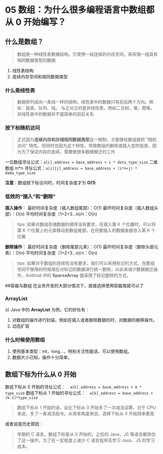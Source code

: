 # 05 数组：为什么很多编程语言中数组都从 0 开始编写？

## 什么是数组？
> 数组是一种线性表数据结构。它使用一段连续的内存空间，来存储一组具有相同数据类型的数据
1. 线性表结构
2. 连续内存空间和相同数据类型

### 什么是线性表
> 数据排列成向一条线一样的结构，线性表中的数据只有前后两个方向。例如：链表、队列、栈。
> 与之对立的是非线性表，例如二叉树，堆，图等。非线性表中的数据并不是简单的前后关系

### 按下标随机访问
> 正式因为**连续内存和存储相同数据类型**这一限制，才能够给数组提供 “随机访问” 特性。但同时也因为这个特性，导致数组的删除或插入变的低效，因为为了保证内存的连续，需要做很多数据搬迁的工作

一位数组寻址公式：```a[i]_address = base_address + i * data_type_size```
二维数组 m*n 寻址公式：```a[i][j]_address = base_address + (i*n+j) * dada_type_size ```

**注意**：数组按下标访问时，时间复杂度才为 **O(1)**

### 低效的“插入”和“删除”

**插入操作**：
最好时间复杂度（插入数组尾部）：O(1)
最坏时间复杂度（插入数组头部）：O(n)
平均时间复杂度（1+2+3...n)/n：O(n)

>tips: 如果对数组存储数据的顺序没有要求，在插入第 K 个位置时，可以将第 K 个位置上的元素移动到数组尾部，在将要插入的数据直接存入第 K 个位置

**删除操作**：
最好时间复杂度（删除尾部元素）：O(1)
最坏时间复杂度（删除头部元素）：O(n)
平均时间复杂度（1+2+3...n)/n：O(n)

>tips: 如果对于数组的连续性没有要求，我们可以采用标记的方式，在数组空间不够用的时候用在对标记的数据进行统一删除，以此来减少数据搬迁操作，Android 中的 **SparseArray** 就采用了标记删除的方式。

##容器与数组
在业务开发的大部分情况下，直接选择使用容器类就可以了
### ArrayList
以 Java 中的 **ArrayList** 为例，它的好处有：
1. 对数组的操作进行封装。例如在插入或者删除数据的时，对数据的搬移操作。
2. 动态扩容

### 什么时候使用数组
1. 使用基本类型：int，long...，特别关注性能话，可以使用数组。
2. 数据大小已知，操作十分简单。

## 数组下标为什么从 0 开始
数组下标从 0 开始的寻址公式：``` 
a[k]_address = base_address + k * type_size```
数组下标从 1 开始的寻址公式：``` 
a[k]_address = base_address + (k-1)*type_size```

>数组下标从 1 开始的话，会比下标从 0 开始多了一次减法运算，对于 CPU 来说，多了一条减法指令。从效率角度来说，选择下标从 0 开始效率更高

或者说是历史原因：
> 早期的 C 语言，数组下标是从 0 开始的，之后的 Java，JS 等语言都效仿了这一操作，为了在一定程度上减少 C 语言程序员学习 Java、JS 的学习成本。

